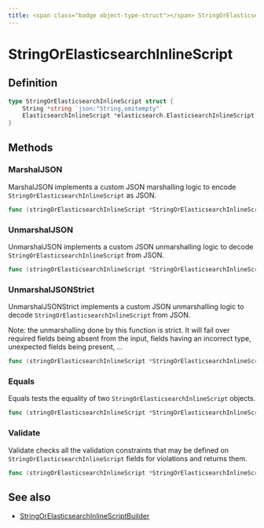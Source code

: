 ```yaml
---
title: <span class="badge object-type-struct"></span> StringOrElasticsearchInlineScript
---
```

# <span class="badge object-type-struct"></span> StringOrElasticsearchInlineScript

## Definition

```go
type StringOrElasticsearchInlineScript struct {
    String *string `json:"String,omitempty"`
    ElasticsearchInlineScript *elasticsearch.ElasticsearchInlineScript `json:"ElasticsearchInlineScript,omitempty"`
}
```
## Methods

### <span class="badge object-method"></span> MarshalJSON

MarshalJSON implements a custom JSON marshalling logic to encode `StringOrElasticsearchInlineScript` as JSON.

```go
func (stringOrElasticsearchInlineScript *StringOrElasticsearchInlineScript) MarshalJSON() ([]byte, error)
```

### <span class="badge object-method"></span> UnmarshalJSON

UnmarshalJSON implements a custom JSON unmarshalling logic to decode `StringOrElasticsearchInlineScript` from JSON.

```go
func (stringOrElasticsearchInlineScript *StringOrElasticsearchInlineScript) UnmarshalJSON(raw []byte) error
```

### <span class="badge object-method"></span> UnmarshalJSONStrict

UnmarshalJSONStrict implements a custom JSON unmarshalling logic to decode `StringOrElasticsearchInlineScript` from JSON.

Note: the unmarshalling done by this function is strict. It will fail over required fields being absent from the input, fields having an incorrect type, unexpected fields being present, …

```go
func (stringOrElasticsearchInlineScript *StringOrElasticsearchInlineScript) UnmarshalJSONStrict(raw []byte) error
```

### <span class="badge object-method"></span> Equals

Equals tests the equality of two `StringOrElasticsearchInlineScript` objects.

```go
func (stringOrElasticsearchInlineScript *StringOrElasticsearchInlineScript) Equals(other StringOrElasticsearchInlineScript) bool
```

### <span class="badge object-method"></span> Validate

Validate checks all the validation constraints that may be defined on `StringOrElasticsearchInlineScript` fields for violations and returns them.

```go
func (stringOrElasticsearchInlineScript *StringOrElasticsearchInlineScript) Validate() error
```

## See also

 * <span class="badge builder"></span> [StringOrElasticsearchInlineScriptBuilder](./builder-StringOrElasticsearchInlineScriptBuilder.md)
